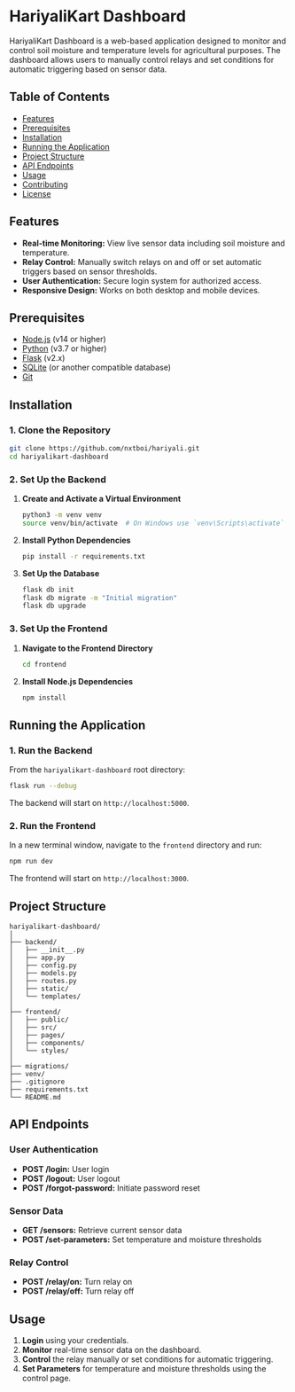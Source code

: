 # HariyaliKart Dashboard

HariyaliKart Dashboard is a web-based application designed to monitor and control soil moisture and temperature levels for agricultural purposes. The dashboard allows users to manually control relays and set conditions for automatic triggering based on sensor data.

## Table of Contents

- [Features](#features)
- [Prerequisites](#prerequisites)
- [Installation](#installation)
- [Running the Application](#running-the-application)
- [Project Structure](#project-structure)
- [API Endpoints](#api-endpoints)
- [Usage](#usage)
- [Contributing](#contributing)
- [License](#license)

## Features

- **Real-time Monitoring:** View live sensor data including soil moisture and temperature.
- **Relay Control:** Manually switch relays on and off or set automatic triggers based on sensor thresholds.
- **User Authentication:** Secure login system for authorized access.
- **Responsive Design:** Works on both desktop and mobile devices.

## Prerequisites

- [Node.js](https://nodejs.org/) (v14 or higher)
- [Python](https://www.python.org/) (v3.7 or higher)
- [Flask](https://flask.palletsprojects.com/) (v2.x)
- [SQLite](https://www.sqlite.org/) (or another compatible database)
- [Git](https://git-scm.com/)

## Installation

### 1. Clone the Repository

```bash
git clone https://github.com/nxtboi/hariyali.git
cd hariyalikart-dashboard
```

### 2. Set Up the Backend

1. **Create and Activate a Virtual Environment**

    ```bash
    python3 -m venv venv
    source venv/bin/activate  # On Windows use `venv\Scripts\activate`
    ```

2. **Install Python Dependencies**

    ```bash
    pip install -r requirements.txt
    ```

3. **Set Up the Database**

    ```bash
    flask db init
    flask db migrate -m "Initial migration"
    flask db upgrade
    ```

### 3. Set Up the Frontend

1. **Navigate to the Frontend Directory**

    ```bash
    cd frontend
    ```

2. **Install Node.js Dependencies**

    ```bash
    npm install
    ```

## Running the Application

### 1. Run the Backend

From the `hariyalikart-dashboard` root directory:

```bash
flask run --debug
```

The backend will start on `http://localhost:5000`.

### 2. Run the Frontend

In a new terminal window, navigate to the `frontend` directory and run:

```bash
npm run dev
```

The frontend will start on `http://localhost:3000`.

## Project Structure

```
hariyalikart-dashboard/
│
├── backend/
│   ├── __init__.py
│   ├── app.py
│   ├── config.py
│   ├── models.py
│   ├── routes.py
│   ├── static/
│   └── templates/
│
├── frontend/
│   ├── public/
│   ├── src/
│   ├── pages/
│   ├── components/
│   └── styles/
│
├── migrations/
├── venv/
├── .gitignore
├── requirements.txt
└── README.md
```

## API Endpoints

### User Authentication

- **POST /login:** User login
- **POST /logout:** User logout
- **POST /forgot-password:** Initiate password reset

### Sensor Data

- **GET /sensors:** Retrieve current sensor data
- **POST /set-parameters:** Set temperature and moisture thresholds

### Relay Control

- **POST /relay/on:** Turn relay on
- **POST /relay/off:** Turn relay off

## Usage

1. **Login** using your credentials.
2. **Monitor** real-time sensor data on the dashboard.
3. **Control** the relay manually or set conditions for automatic triggering.
4. **Set Parameters** for temperature and moisture thresholds using the control page.
